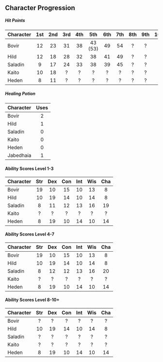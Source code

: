 ## Character Progression

##### Hit Points
| Character | 1st | 2nd | 3rd | 4th | 5th     | 6th | 7th | 8th | 9th | 10th |
|:----------|:---:|:---:|:---:|:---:|:-------:|:---:|:---:|:---:|:---:|:----:|
| Bovir     | 12  | 23  | 31  | 38  | 43 (53) | 49  | 54  | ?   | ?   | ?    |
| Hild      | 12  | 18  | 28  | 32  | 38      | 41  | 49  | ?   | ?   | ?    |
| Saladin   | 9   | 17  | 24  | 33  | 38      | 39  | 45  | ?   | ?   | ?    |
| Kaito     | 10  | 18  | ?   | ?   | ?       | ?   | ?   | ?   | ?   | ?    |
| Heden     | 8   | 11  | ?   | ?   | ?       | ?   | ?   | ?   | ?   | ?    |


##### Healing Potion
| Character | Uses |
|:----------|:----:|
| Bovir     | 2  |
| Hild      | 1  |
| Saladin   | 0  |
| Kaito     | 0  |
| Heden     | 0  |
| Jabedhaia | 1  |


#### Ability Scores Level 1-3
| Character | Str | Dex | Con | Int | Wis | Cha |
|:----------|:---:|:---:|:---:|:---:|:---:|:---:|
| Bovir     | 19  | 10  | 15  | 10  | 13  | 8   |
| Hild      | 10  | 19  | 14  | 10  | 14  | 8   |
| Saladin   | 8   | 11  | 12  | 13  | 16  | 19  |
| Kaito     | ?   | ?   | ?   | ?   | ?   | ?   |
| Heden     | 8   | 19  | 10  | 14  | 10  | 14  |


#### Ability Scores Level 4-7
| Character | Str | Dex | Con | Int | Wis | Cha |
|:----------|:---:|:---:|:---:|:---:|:---:|:---:|
| Bovir     | 19  | 10  | 15  | 10  | 13  | 8   |
| Hild      | 10  | 19  | 14  | 10  | 14  | 8   |
| Saladin   | 8   | 12  | 12  | 13  | 16  | 20  |
| Kaito     | ?   | ?   | ?   | ?   | ?   | ?   |
| Heden     | 8   | 19  | 10  | 14  | 10  | 14  |


#### Ability Scores Level 8-10+
| Character | Str | Dex | Con | Int | Wis | Cha |
|:----------|:---:|:---:|:---:|:---:|:---:|:---:|
| Bovir     | ?   | ?   | ?   | ?   | ?   | ?   |
| Hild      | 10  | 19  | 14  | 10  | 14  | 8   |
| Saladin   | ?   | ?   | ?   | ?   | ?   | ?   |
| Kaito     | ?   | ?   | ?   | ?   | ?   | ?   |
| Heden     | 8   | 19  | 10  | 14  | 10  | 14  |
